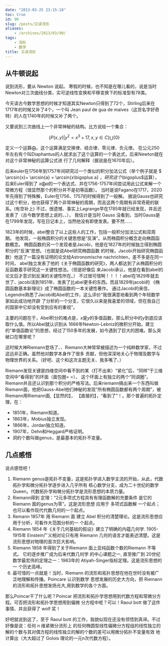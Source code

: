 ```yaml
---
date: "2013-03-25 23:15:18"
toc: true
id: 90
slug: /posts/又读流形
aliases:
    - /archives/2013/03/90/
tags:
    - 流形
    - 数学
title: 又读流形
---
```


## 从牛顿说起

说到流形，要从 Newton 说起。
寒假的时候，也不知是在哪儿看的，说是当时Newton对三次曲线分类，实可逆线性变换和平移变换下的标准型有78类。

今天读古今数学思想的时候才知道其实Newton只得到了72个，Stirling后来在1717年的时候又补了4个，一个叫 
Jean paul de gua de maives（这货名字好奇特）的人在1740年的时候又补了两个。

<!-- more -->

又要说到三次曲线上一个非常神秘的结构。比方说给一个集合：

$$
\{P (x,y) | y^{2}=x^{3}+17,x,y\in C\}\bigcup\{0\}
$$

定义一个运算$\bigoplus$，这个运算满足交换律、结合律、零元律、负元律。
在公元250年左右有个叫Diaphantus的人就求出了这个运算的一个表达式，后来Newton就在对这个非常神秘的运算公式进
行了几何解释（据说是在1670年后）。

后来euler在1756年到1757年间研究过一个类似的积分加法公式（举个例子就是
$ \arcsin{x}+ \arcsin{a} = \arcsin{x\bigoplus a} $，研究这个$\bigoplus$运算），后来Euler得到了
$x\bigoplus a$的一个表达式、并在1756-1757年间尝试用此公式来解一个常微方程（很显然那个的积分并不是初等函数）。
当时是说Fagano在1717，2020年先得到了特殊解，Euler在1756、1757的时候得到了一般解。
据说Gauss也研究过这个积分，他也获得了两个非常神秘的周期，而且这两个周期有非常奇葩的联系。(有空补上)
不过，很遗憾、事实上Lagrange早在1785年就已经发现，并且还发表了（古今数学思想上说的、、），
我估计是当时 Gauss 没看到，当时Gauss是在1799年发现，写在日记本上，当然他没有即使发表。要不然……

1823年的时候，abel整合了以上这些人的工作，包括一般积分加法公式和双周期。
他发现，一般椭圆积分的关键思想是“反演”。从而椭圆积分概念走向椭圆函数概念。
椭圆函数的另一个发现者是Jacobi，他是在1827年的时候独立得到椭圆积分的“反演”思想。（也就是说Abel研究椭圆函数
的时候，Jacobi开始研究椭圆函数）他送了一篇没有证明的论文给Astronomische nachrichten，差不多是在同一时间，
abel独立发表了他的《关于椭圆函数的研究》，两人都达到了从椭圆积分的反函数着手研究这一关键性想法。（但是好像后
来Jacobi承认，他是在看到abel的论文后才意识到反演的关键性所在。）
不过很可惜啊！！！！abel在1829年就去世了、jacobi活到1851年、发表了比abel更多的东西。而且1829年jacobi的
《椭圆函数基本新理论》成了椭圆函数的一本关键性著作。
通过Jacobi的来信，Legendre熟悉了Jacobi和Abel的工作，这么评价“我很满意地看到两个年轻数学家如此成功地开辟
了分析的一个分支，它很久以来是我喜爱的领域，但在我自己的国家中它却没有受到应有的重视”。

主要的问题在于，Abel积分的难点是，$x$是$y$的多值函数，那么积分中的$y$到底应该取什么值。所以Abel就认识到从
1666年Newton-Lebniz的微积分开始，建立的“单值函数论”的思想，经过了150多年的发展，如今遇到了巨大的困难。那么突破口在哪里呢？

这时候大神Riemann登场了、、Riemann大神常常被描述为一个纯粹数学家，不过这远非正确。虽然他对数学本身作了很多
贡献，但他深深地关心于物理及数学与物理世界的关系。（好吧、这个和这次主题无关、我多嘴了、）

Riemann发现关键是四维空间中看不到的某（打不出来）“紧化”后，“同样”于三维空间中“看得到”的环面（面包圈= =），
这个环面上有独立的两个“同调圈”。Riemann并且还认识到那个积分的严格写法。后来riemann搞出来一个东西叫做
Riemann面，他把Gauss-Abel他们神秘的发现“所有椭圆函数都有两个周期”，被Riemann用Riemann面,【显然的】，
【直接的】，“看到了”！。那个普遍的拓扑定理，在：

- 1851年，Riemann知道。
- 1863年，Mobius独立发现。
- 1866年，Jordan独立知道。
- 1907年，Dehn和Heggard严格证明。
- 洞的个数叫做genus，是最基本的拓扑不变量。

## 几点感悟

说点感悟吧！

1. Riemann genus是拓扑不变量，这是拓扑学进入数学主流的开始，从此，代数拓扑学和微分拓扑学逐步进入几乎所有
核心数学分支，成为二十世纪的数学Queen。代数拓扑学和微分拓扑学是流形思想的本质力量。
2. Riemann得到 定理：“2元多项式方程具有有理函数解的充要条件 是它的Riemann 面的genus为零”。这是流形思想
应用于 多项式函数解 一个起点； 也可以看作现代代数几何的一个起点。
3. Remann 1857年 用 Riemann 面 建立 Abel 积分的清楚理论。这是流形思想应用于分析，可看作大范围分析的一
个起点。
4. Riemann 1854 年《关于几何基础的假设》建立了明确的内蕴几何学. 1905-1915年 Einstein广义相对论只有用
 Riemann 几何的语言才能表述清楚。这是流形思想对物理的首次巨大影响。
5. Riemann 1858 年得到了关于Riemann 面上亚纯函数个数的Riemann 不等式。 它的逐步推广成为后来代数几何学
的中心课题之一, 直至推广到 20世纪数学最宏伟的定理之一：1963年的 Atiyah-Singer指标定理。这是流形思想的一
个历史高峰。
6. 最可惜的一点就是！当时，Riemann 的流形和拓扑思想在他在世时没有被广泛地理解和传播。Poincare 认识到数学
思想发展的历史大方向，把 Riemann的流形和拓扑思想发扬光大,用到数学的各个方面。

那么Poincar干了什么呢？Poincar 把流形和拓扑学思想用到代数方程和常微分方程。可否把流形和拓扑学思想用到偏微
分方程中呢？可以！Raoul bott 做了这件事情、并且获得了 wolf 奖！

好吧就说到这了，至于 Raoul bott 的工作，我貌似现在还没有领悟到真谛。不过好像是说：任何 n 维紧微分流形上
的任何椭圆型线性偏微分方程组的线性独立的解的个数与其对偶方程的线性独立的解的个数的差可以用微分拓扑不变量有效
地计算出（大大超过了 Golois 理论的一元n次代数方程）。